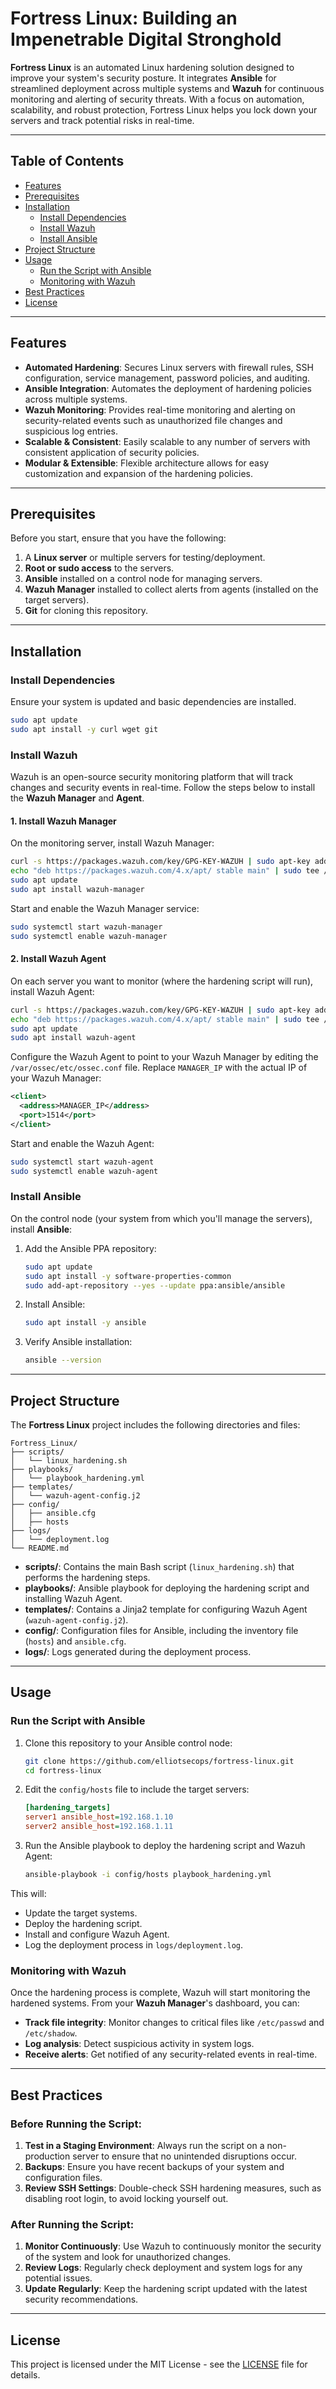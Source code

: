 # **Fortress Linux: Building an Impenetrable Digital Stronghold**

**Fortress Linux** is an automated Linux hardening solution designed to improve your system's security posture. It integrates **Ansible** for streamlined deployment across multiple systems and **Wazuh** for continuous monitoring and alerting of security threats. With a focus on automation, scalability, and robust protection, Fortress Linux helps you lock down your servers and track potential risks in real-time.

---

## **Table of Contents**
- [Features](#features)
- [Prerequisites](#prerequisites)
- [Installation](#installation)
  - [Install Dependencies](#install-dependencies)
  - [Install Wazuh](#install-wazuh)
  - [Install Ansible](#install-ansible)
- [Project Structure](#project-structure)
- [Usage](#usage)
  - [Run the Script with Ansible](#run-the-script-with-ansible)
  - [Monitoring with Wazuh](#monitoring-with-wazuh)
- [Best Practices](#best-practices)
- [License](#license)

---

## **Features**

- **Automated Hardening**: Secures Linux servers with firewall rules, SSH configuration, service management, password policies, and auditing.
- **Ansible Integration**: Automates the deployment of hardening policies across multiple systems.
- **Wazuh Monitoring**: Provides real-time monitoring and alerting on security-related events such as unauthorized file changes and suspicious log entries.
- **Scalable & Consistent**: Easily scalable to any number of servers with consistent application of security policies.
- **Modular & Extensible**: Flexible architecture allows for easy customization and expansion of the hardening policies.

---

## **Prerequisites**

Before you start, ensure that you have the following:
1. A **Linux server** or multiple servers for testing/deployment.
2. **Root or sudo access** to the servers.
3. **Ansible** installed on a control node for managing servers.
4. **Wazuh Manager** installed to collect alerts from agents (installed on the target servers).
5. **Git** for cloning this repository.

---

## **Installation**

### **Install Dependencies**

Ensure your system is updated and basic dependencies are installed.

```bash
sudo apt update
sudo apt install -y curl wget git
```

### **Install Wazuh**

Wazuh is an open-source security monitoring platform that will track changes and security events in real-time. Follow the steps below to install the **Wazuh Manager** and **Agent**.

#### **1. Install Wazuh Manager**

On the monitoring server, install Wazuh Manager:

```bash
curl -s https://packages.wazuh.com/key/GPG-KEY-WAZUH | sudo apt-key add -
echo "deb https://packages.wazuh.com/4.x/apt/ stable main" | sudo tee /etc/apt/sources.list.d/wazuh.list
sudo apt update
sudo apt install wazuh-manager
```

Start and enable the Wazuh Manager service:

```bash
sudo systemctl start wazuh-manager
sudo systemctl enable wazuh-manager
```

#### **2. Install Wazuh Agent**

On each server you want to monitor (where the hardening script will run), install Wazuh Agent:

```bash
curl -s https://packages.wazuh.com/key/GPG-KEY-WAZUH | sudo apt-key add -
echo "deb https://packages.wazuh.com/4.x/apt/ stable main" | sudo tee /etc/apt/sources.list.d/wazuh.list
sudo apt update
sudo apt install wazuh-agent
```

Configure the Wazuh Agent to point to your Wazuh Manager by editing the `/var/ossec/etc/ossec.conf` file. Replace `MANAGER_IP` with the actual IP of your Wazuh Manager:

```xml
<client>
  <address>MANAGER_IP</address>
  <port>1514</port>
</client>
```

Start and enable the Wazuh Agent:

```bash
sudo systemctl start wazuh-agent
sudo systemctl enable wazuh-agent
```

### **Install Ansible**

On the control node (your system from which you'll manage the servers), install **Ansible**:

1. Add the Ansible PPA repository:

   ```bash
   sudo apt update
   sudo apt install -y software-properties-common
   sudo add-apt-repository --yes --update ppa:ansible/ansible
   ```

2. Install Ansible:

   ```bash
   sudo apt install -y ansible
   ```

3. Verify Ansible installation:

   ```bash
   ansible --version
   ```

---

## **Project Structure**

The **Fortress Linux** project includes the following directories and files:

```
Fortress_Linux/
├── scripts/
│   └── linux_hardening.sh
├── playbooks/
│   └── playbook_hardening.yml
├── templates/
│   └── wazuh-agent-config.j2
├── config/
│   ├── ansible.cfg
│   ├── hosts
├── logs/
│   └── deployment.log
└── README.md
```

- **scripts/**: Contains the main Bash script (`linux_hardening.sh`) that performs the hardening steps.
- **playbooks/**: Ansible playbook for deploying the hardening script and installing Wazuh Agent.
- **templates/**: Contains a Jinja2 template for configuring Wazuh Agent (`wazuh-agent-config.j2`).
- **config/**: Configuration files for Ansible, including the inventory file (`hosts`) and `ansible.cfg`.
- **logs/**: Logs generated during the deployment process.

---

## **Usage**

### **Run the Script with Ansible**

1. Clone this repository to your Ansible control node:

   ```bash
   git clone https://github.com/elliotsecops/fortress-linux.git
   cd fortress-linux
   ```

2. Edit the `config/hosts` file to include the target servers:

   ```ini
   [hardening_targets]
   server1 ansible_host=192.168.1.10
   server2 ansible_host=192.168.1.11
   ```

3. Run the Ansible playbook to deploy the hardening script and Wazuh Agent:

   ```bash
   ansible-playbook -i config/hosts playbook_hardening.yml
   ```

This will:
- Update the target systems.
- Deploy the hardening script.
- Install and configure Wazuh Agent.
- Log the deployment process in `logs/deployment.log`.

### **Monitoring with Wazuh**

Once the hardening process is complete, Wazuh will start monitoring the hardened systems. From your **Wazuh Manager**'s dashboard, you can:

- **Track file integrity**: Monitor changes to critical files like `/etc/passwd` and `/etc/shadow`.
- **Log analysis**: Detect suspicious activity in system logs.
- **Receive alerts**: Get notified of any security-related events in real-time.

---

## **Best Practices**

### **Before Running the Script:**
1. **Test in a Staging Environment**: Always run the script on a non-production server to ensure that no unintended disruptions occur.
2. **Backups**: Ensure you have recent backups of your system and configuration files.
3. **Review SSH Settings**: Double-check SSH hardening measures, such as disabling root login, to avoid locking yourself out.

### **After Running the Script:**
1. **Monitor Continuously**: Use Wazuh to continuously monitor the security of the system and look for unauthorized changes.
2. **Review Logs**: Regularly check deployment and system logs for any potential issues.
3. **Update Regularly**: Keep the hardening script updated with the latest security recommendations.

---

## **License**

This project is licensed under the MIT License - see the [LICENSE](LICENSE) file for details.
